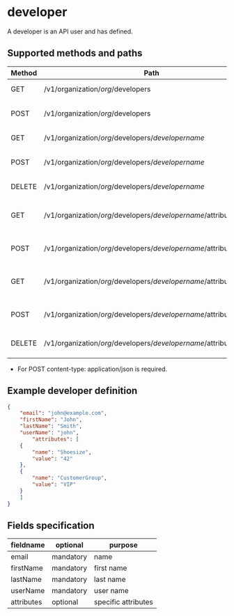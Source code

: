 # developer

A developer is an API user and has defined.

## Supported methods and paths

| Method | Path                                                                | What                                 |
| ------ | ------------------------------------------------------------------- | ------------------------------------ |
| GET    | /v1/organization/_org_/developers                                   | retrieve all developers              |
| POST   | /v1/organization/_org_/developers                                   | creates a new developer              |
| GET    | /v1/organization/_org_/developers/_developername_                   | retrieve a developer                 |
| POST   | /v1/organization/_org_/developers/_developername_                   | updates an existing developer        |
| DELETE | /v1/organization/_org_/developers/_developername_                   | deletes a developer                  |
| GET    | /v1/organization/_org_/developers/_developername_/attributes        | retrieve all attributes of developer |
| POST   | /v1/organization/_org_/developers/_developername_/attributes        | update all attribute of developer    |
| GET    | /v1/organization/_org_/developers/_developername_/attributes/_name_ | retrieve one attribute of developer  |
| POST   | /v1/organization/_org_/developers/_developername_/attributes/_name_ | update an attribute of developer     |
| DELETE | /v1/organization/_org_/developers/_developername_/attributes/_name_ | deletes attribute of developer       |

* For POST content-type: application/json is required.

## Example developer definition

```json
{
    "email": "john@example.com",
    "firstName": "John",
    "lastName": "Smith",
    "userName": "john",
        "attributes": [
    {
        "name": "Shoesize",
        "value": "42"
    },
    {
        "name": "CustomerGroup",
        "value": "VIP"
    }
    ]
}
```

## Fields specification

| fieldname  | optional  | purpose             |
| ---------- | --------- | ------------------- |
| email      | mandatory | name                |
| firstName  | mandatory | first name          |
| lastName   | mandatory | last name           |
| userName   | mandatory | user name           |
| attributes | optional  | specific attributes |
